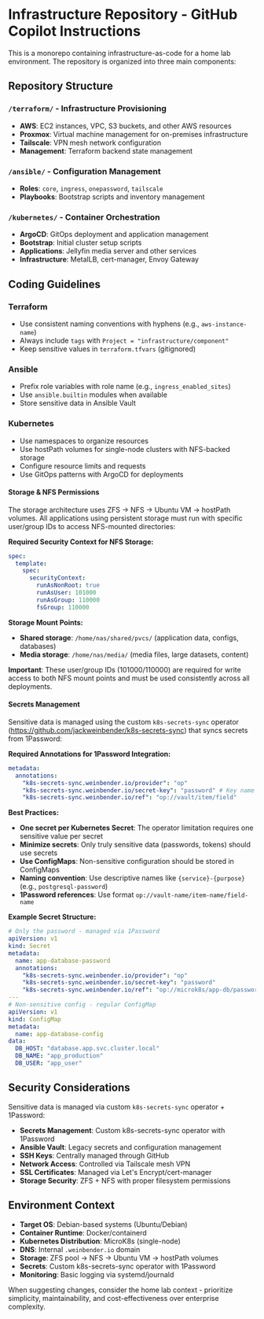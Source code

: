 # Infrastructure Repository - GitHub Copilot Instructions

This is a monorepo containing infrastructure-as-code for a home lab environment. The repository is organized into three main components:

## Repository Structure

### `/terraform/` - Infrastructure Provisioning

- **AWS**: EC2 instances, VPC, S3 buckets, and other AWS resources
- **Proxmox**: Virtual machine management for on-premises infrastructure
- **Tailscale**: VPN mesh network configuration
- **Management**: Terraform backend state management

### `/ansible/` - Configuration Management

- **Roles**: `core`, `ingress`, `onepassword`, `tailscale`
- **Playbooks**: Bootstrap scripts and inventory management

### `/kubernetes/` - Container Orchestration

- **ArgoCD**: GitOps deployment and application management
- **Bootstrap**: Initial cluster setup scripts
- **Applications**: Jellyfin media server and other services
- **Infrastructure**: MetalLB, cert-manager, Envoy Gateway

## Coding Guidelines

### Terraform

- Use consistent naming conventions with hyphens (e.g., `aws-instance-name`)
- Always include `tags` with `Project = "infrastructure/component"`
- Keep sensitive values in `terraform.tfvars` (gitignored)

### Ansible

- Prefix role variables with role name (e.g., `ingress_enabled_sites`)
- Use `ansible.builtin` modules when available
- Store sensitive data in Ansible Vault

### Kubernetes

- Use namespaces to organize resources
- Use hostPath volumes for single-node clusters with NFS-backed storage
- Configure resource limits and requests
- Use GitOps patterns with ArgoCD for deployments

#### Storage & NFS Permissions

The storage architecture uses ZFS → NFS → Ubuntu VM → hostPath volumes. All applications using persistent storage must run with specific user/group IDs to access NFS-mounted directories:

**Required Security Context for NFS Storage:**

```yaml
spec:
  template:
    spec:
      securityContext:
        runAsNonRoot: true
        runAsUser: 101000
        runAsGroup: 110000
        fsGroup: 110000
```

**Storage Mount Points:**

- **Shared storage**: `/home/nas/shared/pvcs/` (application data, configs, databases)
- **Media storage**: `/home/nas/media/` (media files, large datasets, content)

**Important**: These user/group IDs (101000/110000) are required for write access to both NFS mount points and must be used consistently across all deployments.

#### Secrets Management

Sensitive data is managed using the custom `k8s-secrets-sync` operator (https://github.com/jackweinbender/k8s-secrets-sync) that syncs secrets from 1Password:

**Required Annotations for 1Password Integration:**

```yaml
metadata:
  annotations:
    "k8s-secrets-sync.weinbender.io/provider": "op"
    "k8s-secrets-sync.weinbender.io/secret-key": "password" # Key name in secret data
    "k8s-secrets-sync.weinbender.io/ref": "op://vault/item/field"
```

**Best Practices:**

- **One secret per Kubernetes Secret**: The operator limitation requires one sensitive value per secret
- **Minimize secrets**: Only truly sensitive data (passwords, tokens) should use secrets
- **Use ConfigMaps**: Non-sensitive configuration should be stored in ConfigMaps
- **Naming convention**: Use descriptive names like `{service}-{purpose}` (e.g., `postgresql-password`)
- **1Password references**: Use format `op://vault-name/item-name/field-name`

**Example Secret Structure:**

```yaml
# Only the password - managed via 1Password
apiVersion: v1
kind: Secret
metadata:
  name: app-database-password
  annotations:
    "k8s-secrets-sync.weinbender.io/provider": "op"
    "k8s-secrets-sync.weinbender.io/secret-key": "password"
    "k8s-secrets-sync.weinbender.io/ref": "op://microk8s/app-db/password"
---
# Non-sensitive config - regular ConfigMap
apiVersion: v1
kind: ConfigMap
metadata:
  name: app-database-config
data:
  DB_HOST: "database.app.svc.cluster.local"
  DB_NAME: "app_production"
  DB_USER: "app_user"
```

## Security Considerations

Sensitive data is managed via custom `k8s-secrets-sync` operator + 1Password:

- **Secrets Management**: Custom k8s-secrets-sync operator with 1Password
- **Ansible Vault**: Legacy secrets and configuration management
- **SSH Keys**: Centrally managed through GitHub
- **Network Access**: Controlled via Tailscale mesh VPN
- **SSL Certificates**: Managed via Let's Encrypt/cert-manager
- **Storage Security**: ZFS + NFS with proper filesystem permissions

## Environment Context

- **Target OS**: Debian-based systems (Ubuntu/Debian)
- **Container Runtime**: Docker/containerd
- **Kubernetes Distribution**: MicroK8s (single-node)
- **DNS**: Internal `.weinbender.io` domain
- **Storage**: ZFS pool → NFS → Ubuntu VM → hostPath volumes
- **Secrets**: Custom k8s-secrets-sync operator with 1Password
- **Monitoring**: Basic logging via systemd/journald

When suggesting changes, consider the home lab context - prioritize simplicity, maintainability, and cost-effectiveness over enterprise complexity.
